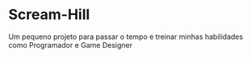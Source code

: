 # Scream-Hill
Um pequeno projeto para passar o tempo e treinar minhas habilidades como Programador e Game Designer 
